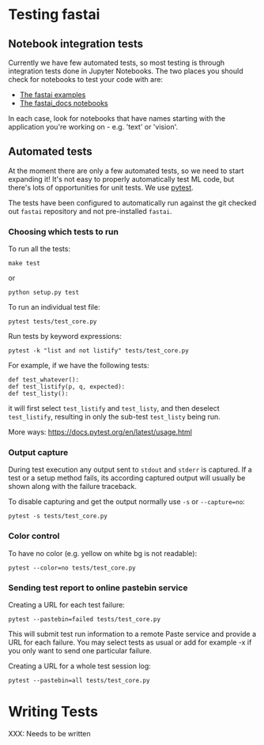 # Testing fastai

## Notebook integration tests

Currently we have few automated tests, so most testing is through integration tests done in Jupyter Notebooks. The two places you should check for notebooks to test your code with are:

 - [The fastai examples](https://github.com/fastai/fastai/tree/master/examples)
 - [The fastai_docs notebooks](https://github.com/fastai/fastai_docs/tree/master/docs_src)

In each case, look for notebooks that have names starting with the application you're working on - e.g. 'text' or 'vision'.


## Automated tests

At the moment there are only a few automated tests, so we need to start expanding it! It's not easy to properly automatically test ML code, but there's lots of opportunities for unit tests. We use [pytest](https://docs.pytest.org/en/latest/).

The tests have been configured to automatically run against the git checked out `fastai` repository and not pre-installed `fastai`.

### Choosing which tests to run

To run all the tests:


   ```
   make test
   ```

or


   ```
   python setup.py test
   ```

To run an individual test file:

   ```
   pytest tests/test_core.py
   ```

Run tests by keyword expressions:

   ```
   pytest -k "list and not listify" tests/test_core.py
   ```

For example, if we have the following tests:

   ```
   def test_whatever():
   def test_listify(p, q, expected):
   def test_listy():
   ```

it will first select `test_listify` and `test_listy`, and then deselect `test_listify`, resulting in only the sub-test `test_listy` being run.

More ways: https://docs.pytest.org/en/latest/usage.html




### Output capture

During test execution any output sent to `stdout` and `stderr` is captured. If a test or a setup method fails, its according captured output will usually be shown along with the failure traceback.

To disable capturing and get the output normally use `-s` or `--capture=no`:

   ```
   pytest -s tests/test_core.py
   ```



### Color control

To have no color (e.g. yellow on white bg is not readable):

   ```
   pytest --color=no tests/test_core.py
   ```



### Sending test report to online pastebin service

Creating a URL for each test failure:

   ```
   pytest --pastebin=failed tests/test_core.py
   ```

This will submit test run information to a remote Paste service and provide a URL for each failure. You may select tests as usual or add for example -x if you only want to send one particular failure.

Creating a URL for a whole test session log:

   ```
   pytest --pastebin=all tests/test_core.py
   ```



# Writing Tests

XXX: Needs to be written
